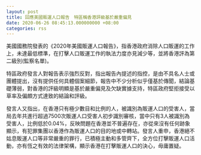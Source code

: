 ```yaml
---
layout: post
title: 回應美國販運人口報告　特區稱香港評級基於嚴重偏見
date: 2020-06-26 08:45:13.000000000 +08:00
categories: rss
---
```


美國國務院發表的《2020年美國販運人口報告》，指香港政府消除人口販運的工作上，未達最低標準，在打擊人口販運工作的執法力度亦見減少等，並將香港評為第二級別(監察名單)。

特區政府發言人對報告表示強烈反對，指出報告內提述的指控，是由不具名人士或團體提出，沒有提供任何具體個案細節，報告中不少分析似乎僅基於傳聞，結論基礎薄弱，對香港的評級明顯是基於嚴重偏見及欠缺實據支持，特區政府堅拒接受以草率及偏頗方式達致的結論和評級。

發言人又指出，在香港只有極少數目和比例的人，被識別為販運人口的受害人，當局去年共進行超過7500次販運人口受害人初步識別審核，當中只有3人被識別為受害人，比例低於0.04%，反映問題在香港並不普遍存在，亦從來沒有任何跡象顯示，有犯罪集團以香港作為販運人口的目的地或中轉站。發言人重申，香港絕不姑息販運人口等非常嚴重的罪行，已積極主動和多管齊下，全方位打擊販運人口活動，亦有恆之有效的法律架構，顯示香港在打擊販運人口的決心，毋庸置疑。
